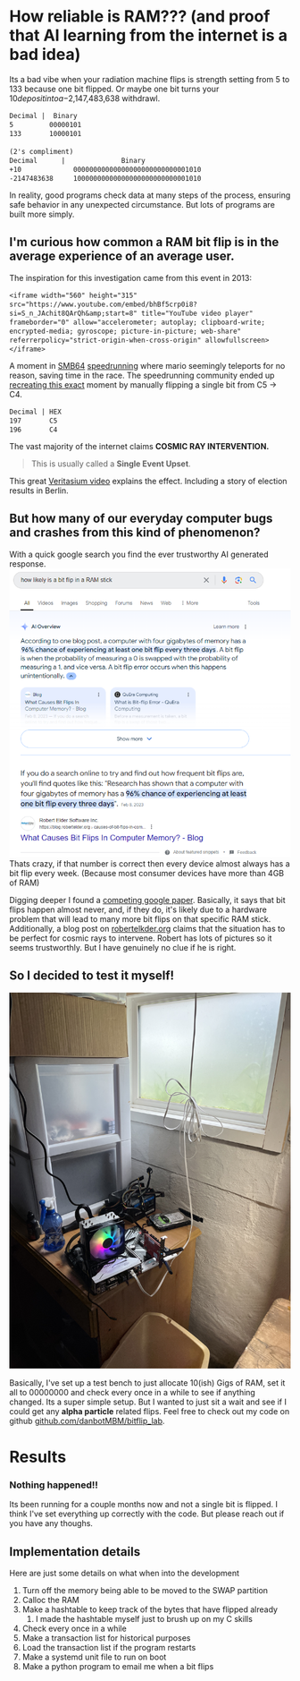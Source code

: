 # How reliable is RAM??? (and proof that AI learning from the internet is a bad idea)

Its a bad vibe when your radiation machine flips is strength setting from 5 to 133 because one bit flipped. Or maybe one bit turns your $10 deposit into a -$2,147,483,638 withdrawl.

```
Decimal |  Binary 
5         00000101      
133       10000101

(2's compliment)
Decimal      |              Binary
+10             00000000000000000000000000001010
-2147483638     10000000000000000000000000001010
```

In reality, good programs check data at many steps of the process, ensuring safe behavior in any unexpected circumstance. But lots of programs are built more simply. 

## __I'm curious how common a RAM bit flip is in the average experience of an average user.__

The inspiration for this investigation came from this event in 2013:
```
<iframe width="560" height="315" src="https://www.youtube.com/embed/bhBf5crp0i8?si=S_n_JAchit8QArQh&amp;start=8" title="YouTube video player" frameborder="0" allow="accelerometer; autoplay; clipboard-write; encrypted-media; gyroscope; picture-in-picture; web-share" referrerpolicy="strict-origin-when-cross-origin" allowfullscreen></iframe>
```
A moment in [SMB64]() [speedrunning]() where mario seemingly teleports for no reason, saving time in the race. The speedrunning community ended up [recreating this exact](https://youtu.be/X5cwuYFUUAY) moment by manually flipping a single bit from C5 -> C4.
```
Decimal | HEX
197       C5
196       C4
```

The vast majority of the internet claims **__COSMIC RAY INTERVENTION.__**

> This is usually called a **Single Event Upset**.

This great [Veritasium video](https://youtu.be/AaZ_RSt0KP8?si=ZsEFT5lE5HrtOSyK) explains the effect. Including a story of election results in Berlin.

## But how many of our everyday computer bugs and crashes from this kind of phenomenon?

With a quick google search you find the ever trustworthy AI generated response.
![Google Search for bit flips](image.png)
Thats crazy, if that number is correct then every device almost always has a bit flip every week. (Because most consumer devices have more than 4GB of RAM)

Digging deeper I found a [competing google paper](https://www.cs.toronto.edu/~bianca/papers/sigmetrics09.pdf). Basically, it says that bit flips happen almost never, and, if they do, it's likely due to a hardware problem that will lead to many more bit flips on that specific RAM stick. Additionally, a blog post on [robertelkder.org](https://blog.robertelder.org/causes-of-bit-flips-in-computer-memory/#:~:text=If%20you%20do%20a%20search,bit%20flip%20every%20three%20days%22.) claims that the situation has to be perfect for cosmic rays to intervene. Robert has lots of pictures so it seems trustworthly. But I have genuinely no clue if he is right.

## So I decided to test it myself!

![Basement lab](lab.jpg)

Basically, I've set up a test bench to just allocate 10(ish) Gigs of RAM, set it all to 00000000 and check every once in a while to see if anything changed. Its a super simple setup. But I wanted to just sit a wait and see if I could get any __alpha particle__ related flips. Feel free to check out my code on github [github.com/danbotMBM/bitflip_lab](https://github.com/danbotMBM/bitflip_lab/blob/master/mem_check.c).

# Results

### **__Nothing happened!!__**

Its been running for a couple months now and not a single bit is flipped. I think I've set everything up correctly with the code. But please reach out if you have any thoughs.

## Implementation details

Here are just some details on what when into the development

1. Turn off the memory being able to be moved to the SWAP partition
2. Calloc the RAM
3. Make a hashtable to keep track of the bytes that have flipped already
   1. I made the hashtable myself just to brush up on my C skills
4. Check every once in a while
5. Make a transaction list for historical purposes
6. Load the transaction list if the program restarts
7. Make a systemd unit file to run on boot
8. Make a python program to email me when a bit flips

